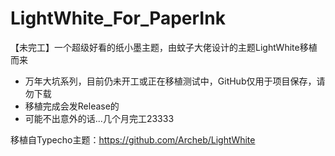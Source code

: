 # LightWhite_For_PaperInk
【未完工】一个超级好看的纸小墨主题，由蚊子大佬设计的主题LightWhite移植而来

 * 万年大坑系列，目前仍未开工或正在移植测试中，GitHub仅用于项目保存，请勿下载 
 * 移植完成会发Release的 
 * 可能不出意外的话...几个月完工23333 

移植自Typecho主题：https://github.com/Archeb/LightWhite
